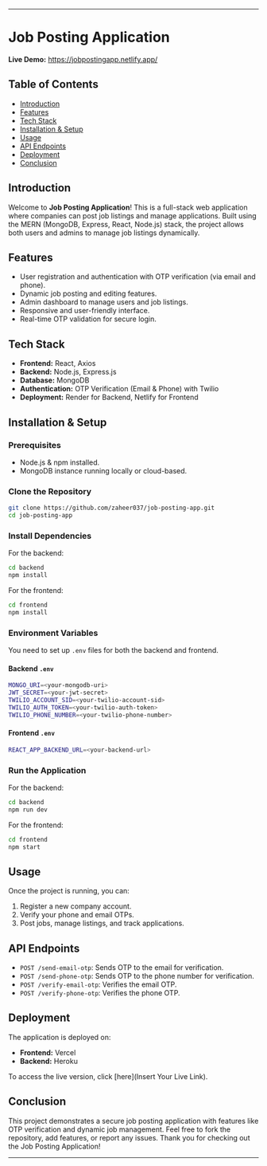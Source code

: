 
---

# Job Posting Application

**Live Demo:** https://jobpostingapp.netlify.app/

## Table of Contents

- [Introduction](#introduction)
- [Features](#features)
- [Tech Stack](#tech-stack)
- [Installation & Setup](#installation--setup)
- [Usage](#usage)
- [API Endpoints](#api-endpoints)
- [Deployment](#deployment)
- [Conclusion](#conclusion)

## Introduction

Welcome to **Job Posting Application**! This is a full-stack web application where companies can post job listings and manage applications. Built using the MERN (MongoDB, Express, React, Node.js) stack, the project allows both users and admins to manage job listings dynamically. 

## Features

- User registration and authentication with OTP verification (via email and phone).
- Dynamic job posting and editing features.
- Admin dashboard to manage users and job listings.
- Responsive and user-friendly interface.
- Real-time OTP validation for secure login.
  
## Tech Stack

- **Frontend:** React, Axios
- **Backend:** Node.js, Express.js
- **Database:** MongoDB
- **Authentication:** OTP Verification (Email & Phone) with Twilio
- **Deployment:** Render for Backend, Netlify for Frontend

## Installation & Setup

### Prerequisites

- Node.js & npm installed.
- MongoDB instance running locally or cloud-based.

### Clone the Repository

```bash
git clone https://github.com/zaheer037/job-posting-app.git
cd job-posting-app
```

### Install Dependencies

For the backend:
```bash
cd backend
npm install
```

For the frontend:
```bash
cd frontend
npm install
```

### Environment Variables

You need to set up `.env` files for both the backend and frontend. 

#### Backend `.env`
```bash
MONGO_URI=<your-mongodb-uri>
JWT_SECRET=<your-jwt-secret>
TWILIO_ACCOUNT_SID=<your-twilio-account-sid>
TWILIO_AUTH_TOKEN=<your-twilio-auth-token>
TWILIO_PHONE_NUMBER=<your-twilio-phone-number>
```

#### Frontend `.env`
```bash
REACT_APP_BACKEND_URL=<your-backend-url>
```

### Run the Application

For the backend:
```bash
cd backend
npm run dev
```

For the frontend:
```bash
cd frontend
npm start
```

## Usage

Once the project is running, you can:

1. Register a new company account.
2. Verify your phone and email OTPs.
3. Post jobs, manage listings, and track applications.

## API Endpoints

- `POST /send-email-otp`: Sends OTP to the email for verification.
- `POST /send-phone-otp`: Sends OTP to the phone number for verification.
- `POST /verify-email-otp`: Verifies the email OTP.
- `POST /verify-phone-otp`: Verifies the phone OTP.

## Deployment

The application is deployed on:

- **Frontend:** Vercel
- **Backend:** Heroku

To access the live version, click [here](Insert Your Live Link).

## Conclusion

This project demonstrates a secure job posting application with features like OTP verification and dynamic job management. Feel free to fork the repository, add features, or report any issues. Thank you for checking out the Job Posting Application!

---
